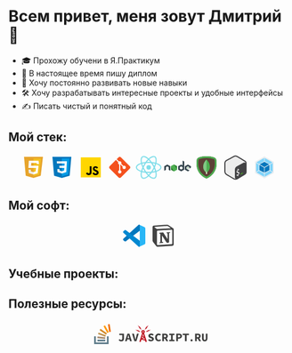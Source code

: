 # Всем привет, меня зовут Дмитрий 👋

- 🎓 Прохожу обучени в Я.Практикум
- 📜 В настоящее время пишу диплом
- 🚀 Хочу постоянно развивать новые навыки
- 🛠️ Хочу разрабатывать интересные проекты и удобные интерфейсы
- ✍️ Писать чистый и понятный код

## Мой стек:

<!-- Stack icons section -->
<p align="center">
<!-- HTML -->
<svg xmlns="http://www.w3.org/2000/svg"  viewBox="0 0 48 48" width="48px" height="48px"><polygon fill="#e7a42b" points="8,5 42,5 38,39 25,43 11,39"/><polygon fill="#f2bf22" points="38.63,8 35.25,36.71 25,39.86 25,8"/><polygon fill="#faf9f8" points="25,21 26,23 25,25 15.79,25 16.64,12 25,12 26,14 25,16 21.03,16 20.7,21"/><polygon fill="#ebebeb" points="24.9,32.57 25,32.54 26,35 25,36.72 24.94,36.74 16.61,34.36 16.05,28 20.07,28 20.35,31.27"/><polygon fill="#fff" points="34.07,21 32.5,34.42 25,36.72 25,32.54 28.83,31.36 29.57,25 25,25 25,21"/><polygon fill="#fff" points="34.92,18 30.93,18 30.67,16 25,16 25,12 34.13,12 34.3,13.26"/></svg>
<!-- CCS -->
<svg xmlns="http://www.w3.org/2000/svg"  viewBox="0 0 48 48" width="48px" height="48px"><path fill="#0277BD" d="M41,5H7l3,34l14,4l14-4L41,5L41,5z"/><path fill="#039BE5" d="M24 8L24 39.9 35.2 36.7 37.7 8z"/><path fill="#FFF" d="M33.1 13L24 13 24 17 28.9 17 28.6 21 24 21 24 25 28.4 25 28.1 29.5 24 30.9 24 35.1 31.9 32.5 32.6 21 32.6 21z"/><path fill="#EEE" d="M24,13v4h-8.9l-0.3-4H24z M19.4,21l0.2,4H24v-4H19.4z M19.8,27h-4l0.3,5.5l7.9,2.6v-4.2l-4.1-1.4L19.8,27z"/></svg>
<!-- JavaScript -->
<svg xmlns="http://www.w3.org/2000/svg"  viewBox="0 0 48 48" width="48px" height="48px"><path fill="#ffd600" d="M6,42V6h36v36H6z"/><path fill="#000001" d="M29.538 32.947c.692 1.124 1.444 2.201 3.037 2.201 1.338 0 2.04-.665 2.04-1.585 0-1.101-.726-1.492-2.198-2.133l-.807-.344c-2.329-.988-3.878-2.226-3.878-4.841 0-2.41 1.845-4.244 4.728-4.244 2.053 0 3.528.711 4.592 2.573l-2.514 1.607c-.553-.988-1.151-1.377-2.078-1.377-.946 0-1.545.597-1.545 1.377 0 .964.6 1.354 1.985 1.951l.807.344C36.452 29.645 38 30.839 38 33.523 38 36.415 35.716 38 32.65 38c-2.999 0-4.702-1.505-5.65-3.368L29.538 32.947zM17.952 33.029c.506.906 1.275 1.603 2.381 1.603 1.058 0 1.667-.418 1.667-2.043V22h3.333v11.101c0 3.367-1.953 4.899-4.805 4.899-2.577 0-4.437-1.746-5.195-3.368L17.952 33.029z"/></svg>
<!-- GIT -->
<svg xmlns="http://www.w3.org/2000/svg"  viewBox="0 0 48 48" width="48px" height="48px"><path fill="#F4511E" d="M42.2,22.1L25.9,5.8C25.4,5.3,24.7,5,24,5c0,0,0,0,0,0c-0.7,0-1.4,0.3-1.9,0.8l-3.5,3.5l4.1,4.1c0.4-0.2,0.8-0.3,1.3-0.3c1.7,0,3,1.3,3,3c0,0.5-0.1,0.9-0.3,1.3l4,4c0.4-0.2,0.8-0.3,1.3-0.3c1.7,0,3,1.3,3,3s-1.3,3-3,3c-1.7,0-3-1.3-3-3c0-0.5,0.1-0.9,0.3-1.3l-4-4c-0.1,0-0.2,0.1-0.3,0.1v10.4c1.2,0.4,2,1.5,2,2.8c0,1.7-1.3,3-3,3s-3-1.3-3-3c0-1.3,0.8-2.4,2-2.8V18.8c-1.2-0.4-2-1.5-2-2.8c0-0.5,0.1-0.9,0.3-1.3l-4.1-4.1L5.8,22.1C5.3,22.6,5,23.3,5,24c0,0.7,0.3,1.4,0.8,1.9l16.3,16.3c0,0,0,0,0,0c0.5,0.5,1.2,0.8,1.9,0.8s1.4-0.3,1.9-0.8l16.3-16.3c0.5-0.5,0.8-1.2,0.8-1.9C43,23.3,42.7,22.6,42.2,22.1z"/></svg>
<!-- React -->
<svg xmlns="http://www.w3.org/2000/svg"  viewBox="0 0 48 48" width="48px" height="48px"><path fill="#80deea" d="M24,34C11.1,34,1,29.6,1,24c0-5.6,10.1-10,23-10c12.9,0,23,4.4,23,10C47,29.6,36.9,34,24,34z M24,16	c-12.6,0-21,4.1-21,8c0,3.9,8.4,8,21,8s21-4.1,21-8C45,20.1,36.6,16,24,16z"/><path fill="#80deea" d="M15.1,44.6c-1,0-1.8-0.2-2.6-0.7C7.6,41.1,8.9,30.2,15.3,19l0,0c3-5.2,6.7-9.6,10.3-12.4c3.9-3,7.4-3.9,9.8-2.5	c2.5,1.4,3.4,4.9,2.8,9.8c-0.6,4.6-2.6,10-5.6,15.2c-3,5.2-6.7,9.6-10.3,12.4C19.7,43.5,17.2,44.6,15.1,44.6z M32.9,5.4	c-1.6,0-3.7,0.9-6,2.7c-3.4,2.7-6.9,6.9-9.8,11.9l0,0c-6.3,10.9-6.9,20.3-3.6,22.2c1.7,1,4.5,0.1,7.6-2.3c3.4-2.7,6.9-6.9,9.8-11.9	c2.9-5,4.8-10.1,5.4-14.4c0.5-4-0.1-6.8-1.8-7.8C34,5.6,33.5,5.4,32.9,5.4z"/><path fill="#80deea" d="M33,44.6c-5,0-12.2-6.1-17.6-15.6C8.9,17.8,7.6,6.9,12.5,4.1l0,0C17.4,1.3,26.2,7.8,32.7,19	c3,5.2,5,10.6,5.6,15.2c0.7,4.9-0.3,8.3-2.8,9.8C34.7,44.4,33.9,44.6,33,44.6z M13.5,5.8c-3.3,1.9-2.7,11.3,3.6,22.2	c6.3,10.9,14.1,16.1,17.4,14.2c1.7-1,2.3-3.8,1.8-7.8c-0.6-4.3-2.5-9.4-5.4-14.4C24.6,9.1,16.8,3.9,13.5,5.8L13.5,5.8z"/><circle cx="24" cy="24" r="4" fill="#80deea"/></svg>
<!-- Node.js -->
<svg xmlns="http://www.w3.org/2000/svg"  viewBox="0 0 48 48" width="48px" height="48px"><path fill="#388e3c" d="M17.204 19.122l-4.907 2.715C12.113 21.938 12 22.126 12 22.329v5.433c0 .203.113.39.297.492l4.908 2.717c.183.101.41.101.593 0l4.907-2.717C22.887 28.152 23 27.965 23 27.762v-5.433c0-.203-.113-.39-.297-.492l-4.906-2.715c-.092-.051-.195-.076-.297-.076-.103 0-.205.025-.297.076M42.451 24.013l-.818.452c-.031.017-.049.048-.049.082v.906c0 .034.019.065.049.082l.818.453c.031.017.068.017.099 0l.818-.453c.03-.017.049-.048.049-.082v-.906c0-.034-.019-.065-.05-.082l-.818-.452C42.534 24.004 42.517 24 42.5 24S42.466 24.004 42.451 24.013"/><path fill="#37474f" d="M35.751,13.364l-2.389-1.333c-0.075-0.042-0.167-0.041-0.241,0.003 c-0.074,0.044-0.12,0.123-0.12,0.209L33,20.295l-2.203-1.219C30.705,19.025,30.602,19,30.5,19c-0.102,0-0.205,0.025-0.297,0.076 h0.001l-4.907,2.715C25.113,21.892,25,22.08,25,22.282v5.433c0,0.203,0.113,0.39,0.297,0.492l4.908,2.717 c0.183,0.101,0.41,0.101,0.593,0l4.907-2.717C35.887,28.106,36,27.918,36,27.715V13.788C36,13.612,35.904,13.45,35.751,13.364z M32.866,26.458l-2.23,1.235c-0.083,0.046-0.186,0.046-0.269,0l-2.231-1.235C28.051,26.412,28,26.326,28,26.234v-2.47 c0-0.092,0.051-0.177,0.135-0.224l2.231-1.234h-0.001c0.042-0.023,0.088-0.034,0.135-0.034c0.047,0,0.093,0.012,0.135,0.034 l2.23,1.234C32.949,23.587,33,23.673,33,23.765v2.47C33,26.326,32.949,26.412,32.866,26.458z"/><path fill="#2e7d32" d="M17.204,19.122L12,27.762c0,0.203,0.113,0.39,0.297,0.492l4.908,2.717 c0.183,0.101,0.41,0.101,0.593,0L23,22.329c0-0.203-0.113-0.39-0.297-0.492l-4.906-2.715c-0.092-0.051-0.195-0.076-0.297-0.076 c-0.103,0-0.205,0.025-0.297,0.076"/><path fill="#4caf50" d="M17.204,19.122l-4.907,2.715C12.113,21.938,12,22.126,12,22.329l5.204,8.642 c0.183,0.101,0.41,0.101,0.593,0l4.907-2.717C22.887,28.152,23,27.965,23,27.762l-5.203-8.64c-0.092-0.051-0.195-0.076-0.297-0.076 c-0.103,0-0.205,0.025-0.297,0.076"/><path fill="#37474f" d="M47.703 21.791l-4.906-2.715C42.705 19.025 42.602 19 42.5 19c-.102 0-.205.025-.297.076h.001l-4.907 2.715C37.114 21.892 37 22.084 37 22.294v5.411c0 .209.114.402.297.503l4.908 2.717c.184.102.409.102.593 0l2.263-1.253c.207-.115.206-.412-.002-.526l-4.924-2.687C40.052 26.412 40 26.325 40 26.231v-2.466c0-.092.05-.177.13-.221l2.235-1.236h-.001c.042-.023.088-.034.135-.034.047 0 .093.012.135.034l2.235 1.237c.08.044.13.129.13.221v2.012c0 .086.046.166.121.209.075.042.167.042.242-.001l2.398-1.393c.148-.086.24-.245.24-.417v-1.88C48 22.085 47.886 21.892 47.703 21.791zM10.703 21.791l-4.906-2.715C5.705 19.025 5.602 19 5.5 19c-.102 0-.205.025-.297.076h.001l-4.907 2.715C.114 21.892 0 22.084 0 22.294v7.465c0 .086.046.166.121.209.075.042.167.042.242-.001l2.398-1.393C2.909 28.488 3 28.329 3 28.157v-4.393c0-.092.05-.177.13-.221l2.235-1.236H5.365c.042-.023.088-.034.135-.034.047 0 .093.012.135.034l2.235 1.237C7.95 23.588 8 23.673 8 23.765v4.393c0 .172.091.331.24.417l2.398 1.393c.075.043.167.043.242.001C10.954 29.925 11 29.845 11 29.759v-7.464C11 22.085 10.886 21.892 10.703 21.791z"/></svg>
<!-- MongoDB -->
<svg xmlns="http://www.w3.org/2000/svg"  viewBox="0 0 48 48" width="48px" height="48px"><path fill="#5d4037" d="M42,17.3C42,37.8,24,44,24,44S6,37.8,6,17.3c0-2.5,0.2-4.6,0.4-6.3c0.3-2.5,2-4.5,4.4-5.1 C13.9,5,18.8,4,24,4s10.1,1,13.3,1.9c2.4,0.6,4.1,2.7,4.4,5.1C41.8,12.7,42,14.9,42,17.3z"/><path fill="#4caf50" d="M24,7c4.9,0,9.5,1,12.5,1.8c1.2,0.3,2,1.3,2.2,2.6c0.2,1.9,0.3,3.9,0.3,5.9c0,15.6-11.5,21.9-15,23.4 c-3.5-1.6-15-7.9-15-23.4c0-2,0.1-4,0.3-5.9c0.1-1.3,1-2.3,2.2-2.6C14.5,8,19.1,7,24,7 M24,4c-5.2,0-10.1,1-13.3,1.9 C8.4,6.5,6.6,8.6,6.4,11C6.2,12.7,6,14.9,6,17.3C6,37.8,24,44,24,44s18-6.2,18-26.7c0-2.5-0.2-4.6-0.4-6.3c-0.3-2.5-2-4.5-4.4-5.1 C34.1,5,29.2,4,24,4L24,4z"/><path fill="#dcedc8" d="M23 28H25V36H23z"/><path fill="#4caf50" d="M24,10c0,0-6,5-6,13c0,5.2,3.3,8.5,5,10l1-3l1,3c1.7-1.5,5-4.8,5-10C30,15,24,10,24,10z"/><path fill="#81c784" d="M24,10c0,0-6,5-6,13c0,5.2,3.3,8.5,5,10l1-3V10z"/></svg>
<!-- Bash -->
<svg xmlns="http://www.w3.org/2000/svg"  viewBox="0 0 48 48" width="48px" height="48px" fill-rule="evenodd" clip-rule="evenodd" baseProfile="basic"><path fill="#ededed" fill-rule="evenodd" d="M22.903,3.286c0.679-0.381,1.515-0.381,2.193,0 c3.355,1.883,13.451,7.551,16.807,9.434C42.582,13.1,43,13.804,43,14.566c0,3.766,0,15.101,0,18.867 c0,0.762-0.418,1.466-1.097,1.847c-3.355,1.883-13.451,7.551-16.807,9.434c-0.679,0.381-1.515,0.381-2.193,0 c-3.355-1.883-13.451-7.551-16.807-9.434C5.418,34.899,5,34.196,5,33.434c0-3.766,0-15.101,0-18.867 c0-0.762,0.418-1.466,1.097-1.847C9.451,10.837,19.549,5.169,22.903,3.286z" clip-rule="evenodd"/><path fill="#434345" d="M23.987,46.221c-1.085,0-2.171-0.252-3.165-0.757c-2.22-1.127-5.118-2.899-7.921-4.613 c-1.973-1.206-3.836-2.346-5.297-3.157C5.381,36.458,4,34.113,4,31.572V16.627c0-2.59,1.417-4.955,3.699-6.173 c3.733-1.989,9.717-5.234,12.878-7.01h0c2.11-1.184,4.733-1.184,6.844,0c3.576,2.007,10.369,6.064,14.252,8.513 C43.13,12.874,44,14.453,44,16.182V32c0,2.4-0.859,4.048-2.553,4.895c-0.944,0.531-2.628,1.576-4.578,2.787 c-3.032,1.882-6.806,4.225-9.564,5.705C26.27,45.942,25.128,46.221,23.987,46.221z M21.556,5.188 C18.384,6.97,12.382,10.226,8.64,12.22C7.012,13.088,6,14.776,6,16.627v14.945c0,1.814,0.987,3.49,2.576,4.373 c1.498,0.832,3.378,1.981,5.369,3.199c2.77,1.693,5.634,3.445,7.783,4.536c1.458,0.739,3.188,0.717,4.631-0.056 c2.703-1.451,6.447-3.775,9.456-5.643c1.97-1.223,3.671-2.279,4.696-2.854C41.835,34.464,42,33.109,42,32V16.182 c0-1.037-0.521-1.983-1.392-2.532c-3.862-2.435-10.613-6.467-14.165-8.461C24.913,4.331,23.086,4.331,21.556,5.188L21.556,5.188z"/><path fill="#434345" d="M22.977,41.654l-0.057-13.438c-0.011-2.594,1.413-4.981,3.701-6.204l12.01-6.416 c1.998-1.068,4.414,0.38,4.414,2.646v14.73c0,1.041-0.54,2.008-1.426,2.554l-14.068,8.668 C25.557,45.424,22.987,43.996,22.977,41.654z"/><path fill="#ededed" d="M28.799,26.274c0.123-0.063,0.225,0.014,0.227,0.176l0.013,1.32 c0.552-0.219,1.032-0.278,1.467-0.177c0.095,0.024,0.136,0.153,0.098,0.306l-0.291,1.169c-0.024,0.089-0.072,0.178-0.132,0.233 c-0.026,0.025-0.052,0.044-0.077,0.057c-0.04,0.02-0.078,0.026-0.114,0.019c-0.199-0.045-0.671-0.148-1.413,0.228 c-0.778,0.395-1.051,1.071-1.046,1.573c0.007,0.601,0.315,0.783,1.377,0.802c1.416,0.023,2.027,0.643,2.042,2.067 c0.016,1.402-0.733,2.905-1.876,3.826l0.025,1.308c0.001,0.157-0.1,0.338-0.225,0.4l-0.775,0.445 c-0.123,0.063-0.225-0.014-0.227-0.172l-0.013-1.286c-0.664,0.276-1.334,0.342-1.763,0.17c-0.082-0.032-0.117-0.152-0.084-0.288 l0.28-1.181c0.022-0.092,0.071-0.186,0.138-0.246c0.023-0.023,0.048-0.04,0.072-0.053c0.044-0.022,0.087-0.027,0.124-0.013 c0.462,0.155,1.053,0.082,1.622-0.206c0.722-0.365,1.206-1.102,1.198-1.834c-0.007-0.664-0.366-0.939-1.241-0.946 c-1.113,0.002-2.151-0.216-2.168-1.855c-0.014-1.35,0.688-2.753,1.799-3.641l-0.013-1.319c-0.001-0.162,0.098-0.34,0.225-0.405 L28.799,26.274z"/><path fill="#4da925" d="M37.226,34.857l-3.704,2.185c-0.109,0.061-0.244-0.019-0.244-0.143v-1.252 c0-0.113,0.061-0.217,0.16-0.273l3.704-2.185c0.111-0.061,0.246,0.019,0.246,0.145v1.248 C37.388,34.697,37.326,34.801,37.226,34.857"/></svg>
<!-- webpack -->
<svg xmlns="http://www.w3.org/2000/svg"  viewBox="0 0 48 48" width="48px" height="48px"><polygon fill="#eceff1" points="24,4 7,14 7,34 24,44 41,34 41,14"/><polygon fill="#0277bd" points="23.5,24.5 23.5,33.5 15,29 15,19.5"/><polygon fill="#0277bd" points="24.5,24.5 24.5,33.5 33,29 33,19.5"/><polygon fill="#0277bd" points="24,23.5 15.5,18.5 24,14 32.5,18.5"/><g><polygon fill="#81d4fa" points="23.5,7 23.5,13 14.5,18 9.5,15"/><polygon fill="#81d4fa" points="23.5,41 23.5,35 14.5,30 9.5,33"/><polygon fill="#81d4fa" points="14,19 9,16 9,32 14,29"/><polygon fill="#81d4fa" points="24.5,7 24.5,13 33.5,18 38.5,15"/><polygon fill="#81d4fa" points="24.5,41 24.5,35 33.5,30 38.5,33"/><polygon fill="#81d4fa" points="34,19 39,16 39,32 34,29"/></g></svg>
</p>

## Мой софт:

<!-- Soft icons section -->
<p align="center">
<!-- VSCode -->
<svg xmlns="http://www.w3.org/2000/svg"  viewBox="0 0 48 48" width="48px" height="48px"><path fill="#29b6f6" d="M44,11.11v25.78c0,1.27-0.79,2.4-1.98,2.82l-8.82,4.14L34,33V15L33.2,4.15l8.82,4.14 C43.21,8.71,44,9.84,44,11.11z"/><path fill="#0277bd" d="M9,33.896L34,15V5.353c0-1.198-1.482-1.758-2.275-0.86L4.658,29.239 c-0.9,0.83-0.849,2.267,0.107,3.032c0,0,1.324,1.232,1.803,1.574C7.304,34.37,8.271,34.43,9,33.896z"/><path fill="#0288d1" d="M9,14.104L34,33v9.647c0,1.198-1.482,1.758-2.275,0.86L4.658,18.761 c-0.9-0.83-0.849-2.267,0.107-3.032c0,0,1.324-1.232,1.803-1.574C7.304,13.63,8.271,13.57,9,14.104z"/></svg>
<!--  -->
<!--  -->
<!-- Notion -->
<svg xmlns="http://www.w3.org/2000/svg"  viewBox="0 0 48 48" width="48px" height="48px" fill-rule="evenodd" clip-rule="evenodd"><path fill="#fff" fill-rule="evenodd" d="M11.553,11.099c1.232,1.001,1.694,0.925,4.008,0.77 l21.812-1.31c0.463,0,0.078-0.461-0.076-0.538l-3.622-2.619c-0.694-0.539-1.619-1.156-3.391-1.002l-21.12,1.54 c-0.77,0.076-0.924,0.461-0.617,0.77L11.553,11.099z" clip-rule="evenodd"/><path fill="#fff" fill-rule="evenodd" d="M12.862,16.182v22.95c0,1.233,0.616,1.695,2.004,1.619 l23.971-1.387c1.388-0.076,1.543-0.925,1.543-1.927V14.641c0-1-0.385-1.54-1.234-1.463l-25.05,1.463 C13.171,14.718,12.862,15.181,12.862,16.182L12.862,16.182z" clip-rule="evenodd"/><path fill="#424242" fill-rule="evenodd" d="M11.553,11.099c1.232,1.001,1.694,0.925,4.008,0.77 l21.812-1.31c0.463,0,0.078-0.461-0.076-0.538l-3.622-2.619c-0.694-0.539-1.619-1.156-3.391-1.002l-21.12,1.54 c-0.77,0.076-0.924,0.461-0.617,0.77L11.553,11.099z M12.862,16.182v22.95c0,1.233,0.616,1.695,2.004,1.619l23.971-1.387 c1.388-0.076,1.543-0.925,1.543-1.927V14.641c0-1-0.385-1.54-1.234-1.463l-25.05,1.463C13.171,14.718,12.862,15.181,12.862,16.182 L12.862,16.182z M36.526,17.413c0.154,0.694,0,1.387-0.695,1.465l-1.155,0.23v16.943c-1.003,0.539-1.928,0.847-2.698,0.847 c-1.234,0-1.543-0.385-2.467-1.54l-7.555-11.86v11.475l2.391,0.539c0,0,0,1.386-1.929,1.386l-5.317,0.308 c-0.154-0.308,0-1.078,0.539-1.232l1.388-0.385V20.418l-1.927-0.154c-0.155-0.694,0.23-1.694,1.31-1.772l5.704-0.385l7.862,12.015 V19.493l-2.005-0.23c-0.154-0.848,0.462-1.464,1.233-1.54L36.526,17.413z M7.389,5.862l21.968-1.618 c2.698-0.231,3.392-0.076,5.087,1.155l7.013,4.929C42.614,11.176,43,11.407,43,12.33v27.032c0,1.694-0.617,2.696-2.775,2.849 l-25.512,1.541c-1.62,0.077-2.391-0.154-3.239-1.232l-5.164-6.7C5.385,34.587,5,33.664,5,32.585V8.556 C5,7.171,5.617,6.015,7.389,5.862z" clip-rule="evenodd"/></svg>

</p>

## Учебные проекты:

## Полезные ресурсы:
<p align="center">
<a href="https://stackoverflow.com/"><svg xmlns="http://www.w3.org/2000/svg"  viewBox="0 0 48 48" width="48px" height="48px"><path fill="#607D8B" d="M9 28H12V42H9z"/><path fill="#607D8B" d="M9 39H35V42H9z"/><path fill="#607D8B" d="M32 28H35V42H32zM15 34H29V37H15z"/><path fill="#A68A6E" d="M14.88 29H28.880000000000003V32H14.88z" transform="rotate(6.142 21.88 30.5)"/><path fill="#EF6C00" d="M29.452 11.646H43.451V14.647H29.452z" transform="rotate(81.234 36.453 13.148)"/><path fill="#FF9800" d="M23.576 13.578H37.574V16.579H23.576z" transform="rotate(60.79 30.576 15.079)"/><path fill="#D38B28" d="M18.395 18.275H32.393V21.276H18.395z" transform="rotate(34.765 25.396 19.777)"/><path fill="#C09553" d="M15.977 23.499H29.976V26.5H15.977z" transform="rotate(19.785 22.978 25.003)"/></svg></a>
<a href="https://github.com/"><a>
<a href=""><a>
<a href=""><a>
<a href=""><a>
<a href=""><a>
<a href=""><a>
<a href="https://learn.javascript.ru/"><svg xmlns="http://www.w3.org/2000/svg" xmlns:xlink="http://www.w3.org/1999/xlink" width="162" height="48"><g fill="none" fill-rule="evenodd"><g fill="#BE1622"><path d="m41.487 31.932.714 1.446 5.395-2.662-.713-1.446-5.393 2.662zM42.67 28.1l3.746 1.85.714-1.446-3.746-1.85-.714 1.447z"/><path d="m41.126 33.49 7.486 2.18.45-1.546-7.484-2.183-.452 1.55zM44.968 16.694a3.13 3.13 0 1 0 0 6.26 3.13 3.13 0 0 0 0-6.26zm0 4.113a.983.983 0 1 1 0-1.966.983.983 0 0 1 0 1.966z"/><path d="M46.87 22.393c-.19-.593-.864-1.073-1.5-1.073h-.743c-.637 0-1.307.483-1.496 1.073l-4.68 14.625c-.19.594.17 1.074.815 1.074h.923c.32 0 .648-.24.737-.545l2.395-8.186c.572-1.944.963-3.583 1.588-5.504h.105c.6 1.92.99 3.56 1.563 5.506l2.42 8.187c.088.3.416.544.733.544h1.033c.638 0 1-.483.81-1.074l-4.705-14.625z"/></g><g fill="#3C3C3B"><path d="M2.837 32.93c.793.98 1.69 1.5 2.586 1.5 1.398 0 2.107-.604 2.107-2.48v-6.156H2.21v-2.566h8.387v8.97c0 2.67-1.315 4.882-5.07 4.882-1.5 0-3.274-.585-4.463-2.254l1.773-1.897zm17.777.666h-4.11l-.834 3.233h-3.13l4.235-13.603h3.67l4.237 13.6h-3.255l-.813-3.232zm-.627-2.4-.313-1.25c-.355-1.357-.73-2.963-1.085-4.382h-.085c-.334 1.44-.71 3.026-1.064 4.38l-.313 1.253h2.86zm5.2-7.968h3.253l1.628 6.342c.418 1.48.688 2.858 1.084 4.36h.084c.417-1.5.708-2.88 1.105-4.36l1.608-6.342h3.13l-4.09 13.6h-3.692l-4.11-13.6zM55.728 33.013c1.022.834 2.294 1.418 3.484 1.418 1.418 0 2.044-.5 2.044-1.312 0-.855-.793-1.127-2.107-1.627l-1.755-.75c-1.522-.564-2.9-1.732-2.9-3.713 0-2.253 2.044-4.047 4.986-4.047 1.65 0 3.297.625 4.528 1.793l-1.565 1.94c-.94-.69-1.793-1.085-2.962-1.085-1.19 0-1.88.46-1.88 1.23 0 .834.92 1.127 2.234 1.606l1.65.71c1.793.668 2.92 1.773 2.92 3.693 0 2.254-1.9 4.214-5.28 4.214a7.845 7.845 0 0 1-5.172-1.96l1.774-2.106zm17.34-10.035c1.73 0 3.107.834 4.026 1.732l-1.69 1.898c-.646-.584-1.356-.98-2.336-.98-1.92 0-3.338 1.648-3.338 4.38 0 2.796 1.418 4.423 3.462 4.423.98 0 1.753-.477 2.42-1.21l1.69 1.86c-1.126 1.312-2.587 2-4.297 2-3.505 0-6.425-2.4-6.425-6.967-.002-4.504 2.856-7.134 6.487-7.134zM86.692 36.83l-2.608-4.902H82.48v4.902h-3.07V23.228h4.82c2.877 0 5.256 1.002 5.256 4.235 0 2.002-.98 3.276-2.42 3.922l3.067 5.444H86.69zm-4.214-7.342h1.5c1.627 0 2.482-.69 2.482-2.024s-.856-1.793-2.482-1.793h-1.5v3.82zm9.535 4.755h3.17v-8.428h-3.17v-2.587h9.43v2.587h-3.172v8.428h3.17v2.587h-9.428v-2.587zm12.52-11.015h4.964c2.94 0 5.32 1.085 5.32 4.38 0 3.194-2.443 4.612-5.32 4.612h-1.9v4.61h-3.067V23.228zm4.777 6.55c1.69 0 2.48-.75 2.48-2.168 0-1.418-.854-1.94-2.48-1.94h-1.71v4.11h1.71zm10.913-3.963h-4.068v-2.587h11.223v2.587h-4.068V36.83h-3.088V25.814zM132.135 33.248c1.107 0 1.862.836 1.862 1.895 0 1.06-.755 1.88-1.862 1.88-1.11 0-1.863-.82-1.863-1.88s.754-1.895 1.863-1.895zm13.558 3.582-2.607-4.903h-1.606v4.903h-3.067V23.228h4.82c2.877 0 5.256 1 5.256 4.235 0 2.002-.98 3.276-2.42 3.922l3.064 5.444h-3.442zm-4.214-7.343h1.5c1.627 0 2.483-.688 2.483-2.023 0-1.335-.856-1.794-2.483-1.794h-1.5v3.817zm9.326-6.26h3.067v8.68c0 1.628.605 2.523 1.898 2.523 1.296 0 1.92-.896 1.92-2.523v-8.68h2.963v8.366c0 3.527-1.585 5.487-4.88 5.487-3.317 0-4.966-1.96-4.966-5.487v-8.365z"/></g><g fill="#BE1622"><path d="m51.502 18.994-.545-.39 2.488-.962-.422-.596 5.555-.482.043.13-2.26.89.262.486-2.996.735.46.578-4.145.56-.057-.113 1.62-.836"><animate attributeName="opacity" begin="a.mouseover" dur="1s" end="overlay.mouseout" from="1" repeatCount="indefinite" to="0"/><animateMotion begin="a.mouseover" dur="1s" end="overlay.mouseout" from="0,0" repeatCount="indefinite" to="10,-6"/></path><path d="m51.297 13.088.456.367-3.898 2.74-.09-.094 1.39-1.893-.726.043 1.545-1.78-.4-.486 4.782-3.617.092.094-1.86 2.555.586-.002-1.88 2.076"><animate attributeName="opacity" begin="a.mouseover" dur="1s" end="overlay.mouseout" from="1" repeatCount="indefinite" to="0"/><animateMotion begin="a.mouseover" dur="1s" end="overlay.mouseout" from="0,0" repeatCount="indefinite" to="10,-10"/></path><path d="m38.713 13.088-.456.367 3.898 2.74.09-.094-1.39-1.893.726.043-1.545-1.78.4-.486-4.783-3.617-.09.094 1.86 2.555-.587-.002 1.88 2.076"><animate attributeName="opacity" begin="a.mouseover" dur="1s" end="overlay.mouseout" from="1" repeatCount="indefinite" to="0"/><animateMotion begin="a.mouseover" dur="1s" end="overlay.mouseout" from="0,0" repeatCount="indefinite" to="-10,-10"/></path><path d="m38.51 18.994.544-.39-2.488-.962.422-.596-5.555-.482-.043.13 2.263.89-.263.486 2.997.735-.46.578 4.145.56.057-.113-1.62-.836"><animate attributeName="opacity" begin="a.mouseover" dur="1s" end="overlay.mouseout" from="1" repeatCount="indefinite" to="0"/><animateMotion begin="a.mouseover" dur="1s" end="overlay.mouseout" from="0,0" repeatCount="indefinite" to="-10,-6"/></path></g></g><path id="a" fill="none" d="M0 0h171v60H0z" pointer-events="all"/></svg><a>
</p>

<!--
**TokmakDA/TokmakDA** is a ✨ _special_ ✨ repository because its `README.md` (this file) appears on your GitHub profile.

Here are some ideas to get you started:

- 🔭 I’m currently working on ...
- 🌱 I’m currently learning ...
- 👯 I’m looking to collaborate on ...
- 🤔 I’m looking for help with ...
- 💬 Ask me about ...
- 📫 How to reach me: ...
- 😄 Pronouns: ...
- ⚡ Fun fact: ... 
-->
